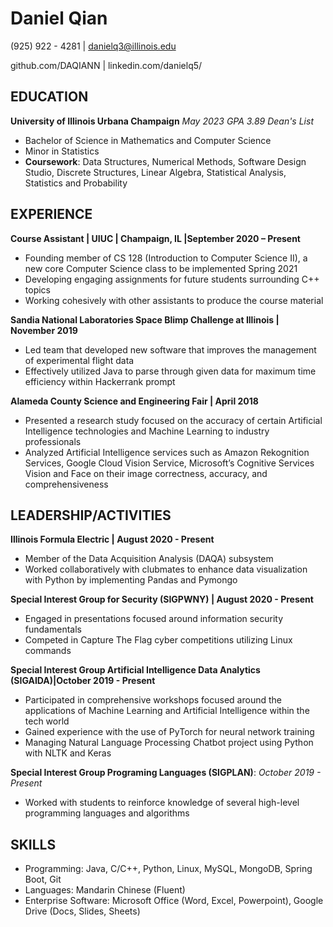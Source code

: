 # Daniel Qian

(925) 922 - 4281 | danielq3@illinois.edu

github.com/DAQIANN | linkedin.com/danielq5/

## EDUCATION
**University of Illinois Urbana Champaign** *May 2023* *GPA 3.89* *Dean's List*
* Bachelor of Science in Mathematics and Computer Science 
* Minor in Statistics 
* **Coursework**: Data Structures, Numerical Methods, Software Design Studio, Discrete Structures, Linear Algebra, Statistical Analysis, Statistics and Probability

## EXPERIENCE
**Course Assistant | UIUC | Champaign, IL  |September 2020 – Present**
* Founding member of CS 128 (Introduction to Computer Science II), a new core Computer Science class to be implemented Spring 2021
* Developing engaging assignments for future students surrounding C++ topics
* Working cohesively with other assistants to produce the course material

**Sandia National Laboratories Space Blimp Challenge at Illinois | November 2019**
* Led team that developed new software that improves the management of experimental flight data 
* Effectively utilized Java to parse through given data for maximum time efficiency within Hackerrank prompt

**Alameda County Science and Engineering Fair | April 2018**
* Presented a research study focused on the accuracy of certain Artificial Intelligence technologies and Machine Learning to industry professionals
* Analyzed Artificial Intelligence services such as Amazon Rekognition Services, Google Cloud Vision Service, Microsoft’s Cognitive Services Vision and Face on their image correctness, accuracy, and comprehensiveness 

## LEADERSHIP/ACTIVITIES
**Illinois Formula Electric | August 2020 - Present**
* Member of the Data Acquisition Analysis (DAQA) subsystem
* Worked collaboratively with clubmates to enhance data visualization with Python by implementing Pandas and Pymongo

**Special Interest Group for Security (SIGPWNY) | August 2020 - Present**
* Engaged in presentations focused around information security fundamentals
* Competed in Capture The Flag cyber competitions utilizing Linux commands

**Special Interest Group Artificial Intelligence Data Analytics (SIGAIDA)|October 2019 - Present**
* Participated in comprehensive workshops focused around the applications of Machine Learning and Artificial Intelligence within the tech world
* Gained experience with the use of PyTorch for neural network training 
* Managing Natural Language Processing Chatbot project using Python with NLTK and Keras

**Special Interest Group Programing Languages (SIGPLAN)**: *October 2019 - Present*
* Worked with students to reinforce knowledge of several high-level programming languages and algorithms 

## SKILLS
* Programming: Java, C/C++, Python, Linux, MySQL, MongoDB, Spring Boot, Git
* Languages: Mandarin Chinese (Fluent)
* Enterprise Software: Microsoft Office (Word, Excel, Powerpoint), Google Drive (Docs, Slides, Sheets)

